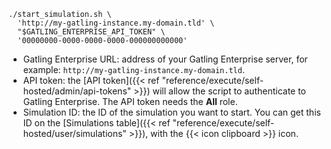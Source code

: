 ```shell
./start_simulation.sh \
  'http://my-gatling-instance.my-domain.tld' \
  "$GATLING_ENTERPRISE_API_TOKEN" \
  '00000000-0000-0000-0000-000000000000'
```

- Gatling Enterprise URL: address of your Gatling Enterprise server, for example:
  `http://my-gatling-instance.my-domain.tld`.
- API token: the [API token]({{< ref "reference/execute/self-hosted/admin/api-tokens" >}}) will allow the script to
  authenticate to Gatling Enterprise. The API token needs the **All** role.
- Simulation ID: the ID of the simulation you want to start. You can get this ID on the
  [Simulations table]({{< ref "reference/execute/self-hosted/user/simulations" >}}), with the {{< icon clipboard >}}
  icon.
